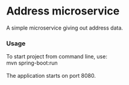 # Address microservice
A simple microservice giving out address data.

### Usage
To start project from command line, use: <br>
mvn spring-boot:run <br>
<br>
The application starts on port 8080.